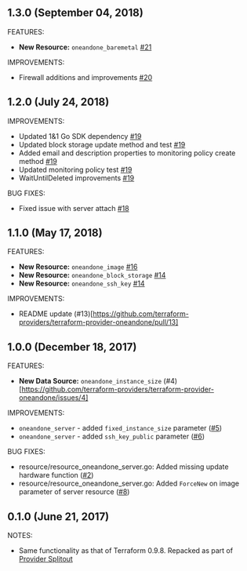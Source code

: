 ## 1.3.0 (September 04, 2018)

FEATURES:

* **New Resource:** `oneandone_baremetal` [#21](https://github.com/terraform-providers/terraform-provider-oneandone/pull/21/)

IMPROVEMENTS:

* Firewall additions and improvements  [#20](https://github.com/terraform-providers/terraform-provider-oneandone/pull/20)

## 1.2.0 (July 24, 2018)

IMPROVEMENTS: 


* Updated 1&1 Go SDK dependency [#19](https://github.com/terraform-providers/terraform-provider-oneandone/pull/19)
* Updated block storage update method and test [#19](https://github.com/terraform-providers/terraform-provider-oneandone/pull/19)
* Added email and description properties to monitoring policy create method [#19](https://github.com/terraform-providers/terraform-provider-oneandone/pull/19)
* Updated monitoring policy test [#19](https://github.com/terraform-providers/terraform-provider-oneandone/pull/19)
* WaitUntilDeleted improvements [#19](https://github.com/terraform-providers/terraform-provider-oneandone/pull/19)

BUG FIXES:

* Fixed issue with server attach [#18](https://github.com/terraform-providers/terraform-provider-oneandone/issues/18) 

## 1.1.0 (May 17, 2018)

FEATURES:
* **New Resource:** `oneandone_image` [#16](https://github.com/terraform-providers/terraform-provider-oneandone/pull/16)
* **New Resource:** `oneandone_block_storage` [#14](https://github.com/terraform-providers/terraform-provider-oneandone/pull/14)
* **New Resource:** `oneandone_ssh_key` [#14](https://github.com/terraform-providers/terraform-provider-oneandone/pull/14)

IMPROVEMENTS: 
* README update (#13)[https://github.com/terraform-providers/terraform-provider-oneandone/pull/13]

## 1.0.0 (December 18, 2017)

FEATURES:

* **New Data Source:** `oneandone_instance_size` (#4)[https://github.com/terraform-providers/terraform-provider-oneandone/issues/4]

IMPROVEMENTS: 

* `oneandone_server` - added `fixed_instance_size` parameter ([#5](https://github.com/terraform-providers/terraform-provider-oneandone/issues/5))
* `oneandone_server` - added `ssh_key_public` parameter ([#6](https://github.com/terraform-providers/terraform-provider-oneandone/issues/6))

BUG FIXES:

* resource/resource_oneandone_server.go: Added missing update hardware function ([#2](https://github.com/terraform-providers/terraform-provider-oneandone/issues/2))
* resource/resource_oneandone_server.go: Added `ForceNew` on image parameter of server resource ([#8](https://github.com/terraform-providers/terraform-provider-oneandone/issues/8))



## 0.1.0 (June 21, 2017)

NOTES:

* Same functionality as that of Terraform 0.9.8. Repacked as part of [Provider Splitout](https://www.hashicorp.com/blog/upcoming-provider-changes-in-terraform-0-10/)
